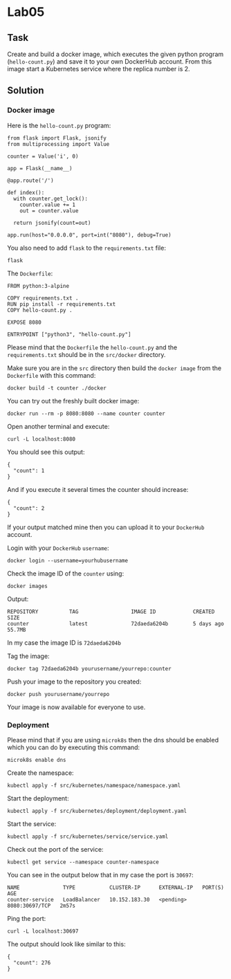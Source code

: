 # Lab05
## Task
Create and build a docker image, which executes the given python program (`hello-count.py`) and save it to your own DockerHub account. From this image start a Kubernetes service where the replica number is 2. 

## Solution
### Docker image
Here is the `hello-count.py` program:
```
from flask import Flask, jsonify 
from multiprocessing import Value 

counter = Value('i', 0) 

app = Flask(__name__) 

@app.route('/') 

def index(): 
  with counter.get_lock():
    counter.value += 1
    out = counter.value 

  return jsonify(count=out)

app.run(host="0.0.0.0", port=int("8080"), debug=True) 
```
You also need to add `flask` to the `requirements.txt` file:
```
flask
```
The `Dockerfile`:
```
FROM python:3-alpine

COPY requirements.txt .
RUN pip install -r requirements.txt
COPY hello-count.py .

EXPOSE 8080

ENTRYPOINT ["python3", "hello-count.py"]
```
Please mind that the `Dockerfile` the `hello-count.py` and the `requirements.txt` should be in the `src/docker` directory.

Make sure you are in the `src` directory then build the `docker image` from the `Dockerfile` with this command:
```
docker build -t counter ./docker
```
You can try out the freshly built docker image:
```
docker run --rm -p 8080:8080 --name counter counter
```
Open another terminal and execute:
```
curl -L localhost:8080
```
You should see this output:
```
{
  "count": 1
}
```
And if you execute it several times the counter should increase:
```
{
  "count": 2
}
```
If your output matched mine then you can upload it to your `DockerHub` account.

Login with your `DockerHub` `username`:
```
docker login --username=yourhubusername
```
Check the image ID of the `counter` using:
```
docker images
```
Output:
```
REPOSITORY          TAG                 IMAGE ID            CREATED             SIZE
counter             latest              72daeda6204b        5 days ago          55.7MB
```
In my case the image ID is `72daeda6204b`

Tag the image:
```
docker tag 72daeda6204b yourusername/yourrepo:counter
```
Push your image to the repository you created:
```
docker push yourusername/yourrepo
```
Your image is now available for everyone to use.

### Deployment

Please mind that if you are using `microk8s` then the dns should be enabled which you can do by executing this command:
```
microk8s enable dns
```
Create the namespace:
```
kubectl apply -f src/kubernetes/namespace/namespace.yaml
```
Start the deployment:
```
kubectl apply -f src/kubernetes/deployment/deployment.yaml
```
Start the service:
```
kubectl apply -f src/kubernetes/service/service.yaml
```

Check out the port of the  service:
```
kubectl get service --namespace counter-namespace
```
You can see in the output below that in my case the port is `30697`:
```
NAME              TYPE           CLUSTER-IP      EXTERNAL-IP   PORT(S)          AGE
counter-service   LoadBalancer   10.152.183.30   <pending>     8080:30697/TCP   2m57s
```
Ping the port:
```
curl -L localhost:30697
```
The output should look like similar to this:
```
{
  "count": 276
}
```